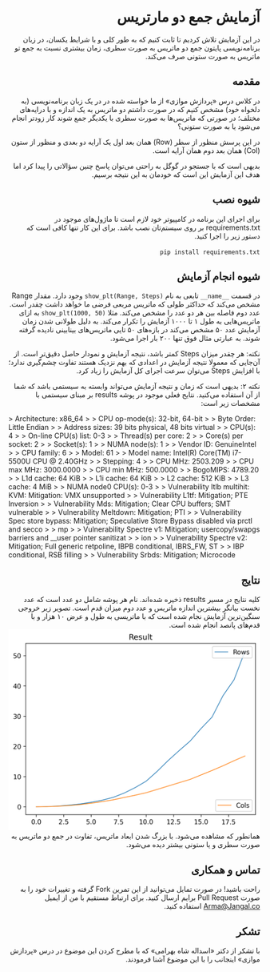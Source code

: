<div dir="rtl">

# آزمایش جمع دو مارتریس

در این آزمایش تلاش کردیم تا ثابت کنیم که به طور کلی و با شرایط یکسان، در زبان برنامه‌نویسی پایتون جمع دو ماتریس به صورت سطری، زمان بیشتری نسبت به جمع تو ماتریس به صورت ستونی صرف می‌کند.



## مقدمه
در کلاس درس «پردازش موازی» از ما خواسته شده در در یک زبان برنامه‌نویسی (به دلخواه خود) مشخص کنیم که در صورت داشتم دو ماتریس به یک اندازه و با درایه‌های مختلف؛ در صورتی که ماتریس‌ها به صورت سطری با یکدیگر جمع شوند کار زودتر انجام می‌شود یا به صورت ستونی؟

در این پرسش منظور از سطر (Row) همان بعد اول یک آرایه دو بعدی و منظور از ستون (Col) همان بعد دوم همان آرایه است.

بدیهی است که با جستجو در گوگل به راحتی می‌توان پاسخ چنین سؤالاتی را پیدا کرد اما هدف این آزمایش این است که خودمان به این نتیجه برسیم.



## شیوه نصب
برای اجرای این برنامه در کامپیوتر خود لازم است تا ماژول‌های موجود در requirements.txt بر روی سیستم‌تان نصب باشد. برای این کار تنها کافی است که دستور زیر را اجرا کنید.

`pip install requirements.txt `



## شیوه انجام آزمایش
در قسمت `__name__` تابعی به نام `show_plt(Range, Steps)` وجود دارد. مقدار Range مشخص می‌کند که حداکثر طولی که ماتریس مربعی فرضی ما خواهد داشت چقدر است. عدد دوم فاصله بین هر دو عدد را مشخص می‌کند. مثلا `show_plt(1000, 50)` به ازای ماتریس‌هایی به طول ۱ تا ۱۰۰۰ آزمایش را تکرار می‌کند. به دلیل طولانی شدن زمان آزمایش عدد ۵۰ مشخص می‌کند در بازه‌های ۵۰ تایی ماتریس‌‌های بینابینی نادیده گرفته شوند. به عبارتی مثال فوق تنها ۲۰۰ بار اجرا می‌شود.

نکته: هر چقدر میزان Steps کمتر باشد، نتیجه آزمایش و نمودار حاصل دقیق‌تر است. از آن‌جایی که معمولا نتیجه آزمایش در اعدادی که بهم نزدیک هستند تفاوت چشم‌گیری ندارد؛ با افزایش Steps می‌توان سرعت اجرای کل آزمایش را زیاد کرد.

نکته ۲: بدیهی است که زمان و نتیجه آزمایش می‌تواند وابسته به سیستمی باشد که شما از آن استفاده می‌کنید. نتایج فعلی موجود در پوشه results بر مبنای سیستمی با مشخصات زیر است:

<div dir="ltr">
> Architecture:                    x86_64
> 
> CPU op-mode(s):                  32-bit, 64-bit
> 
> Byte Order:                      Little Endian
> 
> Address sizes:                   39 bits physical, 48 bits virtual
> 
> CPU(s):                          4
> 
> On-line CPU(s) list:             0-3
> 
> Thread(s) per core:              2
> 
> Core(s) per socket:              2
> 
> Socket(s):                       1
> 
> NUMA node(s):                    1
> 
> Vendor ID:                       GenuineIntel
> 
> CPU family:                      6
> 
> Model:                           61
> 
> Model name:                      Intel(R) Core(TM) i7-5500U CPU @ 2.40GHz
> 
> Stepping:                        4
> 
> CPU MHz:                         2503.209
> 
> CPU max MHz:                     3000.0000
> 
> CPU min MHz:                     500.0000
> 
> BogoMIPS:                        4789.20
> 
> L1d cache:                       64 KiB
> 
> L1i cache:                       64 KiB
> 
> L2 cache:                        512 KiB
> 
> L3 cache:                        4 MiB
> 
> NUMA node0 CPU(s):               0-3
> 
> Vulnerability Itlb multihit:     KVM: Mitigation: VMX unsupported
> 
> Vulnerability L1tf:              Mitigation; PTE Inversion
> 
> Vulnerability Mds:               Mitigation; Clear CPU buffers; SMT vulnerable
> 
> Vulnerability Meltdown:          Mitigation; PTI
> 
> Vulnerability Spec store bypass: Mitigation; Speculative Store Bypass disabled via prctl and secco
> 
>                                  mp
> 
> Vulnerability Spectre v1:        Mitigation; usercopy/swapgs barriers and __user pointer sanitizat
> 
>                                  ion
> 
> Vulnerability Spectre v2:        Mitigation; Full generic retpoline, IBPB conditional, IBRS_FW, ST
> 
>                                  IBP conditional, RSB filling
> 
> Vulnerability Srbds:             Mitigation; Microcode
</div>



## نتایج
کلیه نتایج در مسیر results ذخیره شده‌اند. نام هر پوشه شامل دو عدد است که عدد نخست بیانگر بیشترین اندازه ماتریس و عدد دوم میزان قدم است.
تصویر زیر خروجی سنگین‌ترین آزمایش نجام شده است که با ماتریسی به طول و عرض ۱۰ هزار و با قدم‌های پانصد انجام شده است.
![alt text](https://github.com/LordArma/cambrac/blob/master/results/Until10000Step500/plot.png?raw=true "نتیجه اجرا تا سقف ۱۰ هزار با گام پانصد")
همانطور که مشاهده می‌شود. با بزرگ شدن ابعاد ماتریس، تفاوت در جمع دو ماتریس به صورت سطری و یا ستونی بیشتر دیده می‌شود.



## تماس و همکاری
راحت باشید! در صورت تمایل می‌توانید از این تمرین Fork گرفته و تغییرات خود را به صورت Pull Request برایم ارسال کنید. برای ارتباط مستقیم با من از ایمیل Arma@Jangal.co استفاده کنید.



## تشکر
با تشکر از دکتر «اسداله شاه بهرامی» که با مطرح کردن این موضوع در درس «پردازش موازی» اینجانب را با این موضوع آشنا فرمودند.
</div>
